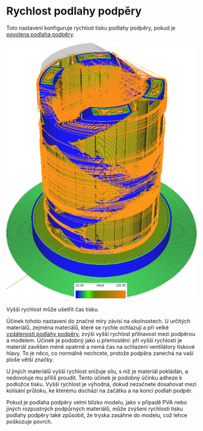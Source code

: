 Rychlost podlahy podpěry
====
Toto nastavení konfiguruje rychlost tisku podlahy podpěry, pokud je [povolena podlaha podpěry](../support/support_bottom_enable.md).

![Různé struktury tištěné různými rychlostmi](../../../articles/images/speed_difference.png)

Vyšší rychlost může ušetřit čas tisku.

Účinek tohoto nastavení do značné míry závisí na okolnostech. U určitých materiálů, zejména materiálů, které se rychle ochlazují a při velké [vzdálenosti podlahy podpěry](../support/support_bottom_distance.md), zvýší vyšší rychlost přilnavost mezi podpěrou a modelem. Účinek je podobný jako u přemostění: při vyšší rychlosti je materiál zavěšen méně opatrně a nemá čas na ochlazení ventilátory tiskové hlavy. To je něco, co normálně nechcete, protože podpěra zanechá na vaší ploše větší značky.

U jiných materiálů vyšší rychlost snižuje sílu, s níž je materiál pokládán, a nedovoluje mu příliš proudit. Tento účinek je podobný účinku adheze k podložce tisku. Vyšší rychlost je výhodná, dokud nezačnete dosahovat mezí kolísání průtoku, ke kterému dochází na začátku a na konci podlah podpěr.

Pokud je podlaha podpěry velmi blízko modelu, jako v případě PVA nebo jiných rozpustných podpůrných materiálů, může zvýšení rychlosti tisku podlahy podpěry také způsobit, že tryska zasáhne do modelu, což lehce poškozuje povrch.